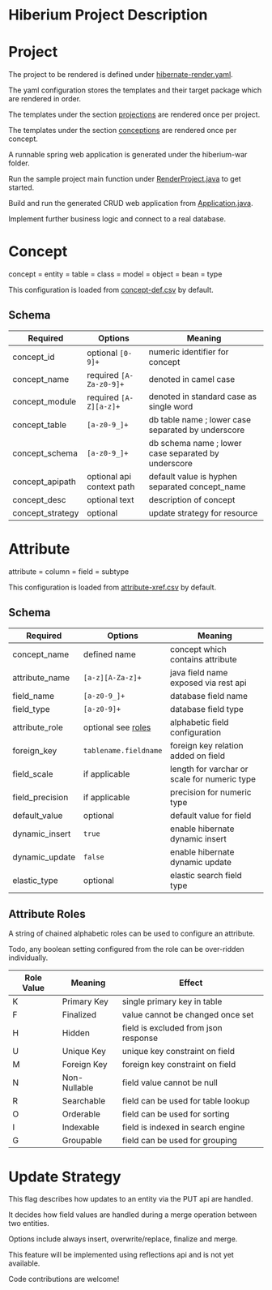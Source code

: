 # Hiberium Project Description

# Project

The project to be rendered is defined under [hibernate-render.yaml](hiberium-gen/src/main/resources/hibernate-render.yaml).

The yaml configuration stores the templates and their target package which are rendered in order.

The templates under the section [projections](hiberium-gen/src/main/resources/freemarker) are rendered once per project.

The templates under the section [conceptions](hiberium-gen/src/main/resources/springboot) are rendered once per concept.

A runnable spring web application is generated under the hiberium-war folder.

Run the sample project main function under [RenderProject.java](hiberium-gen/src/main/java/com/konivax/RenderProject.java) to get started.

Build and run the generated CRUD web application from [Application.java](hiberium-war/src/main/java/com/konivax/Application.java).

Implement further business logic and connect to a real database.  

# Concept

concept = entity = table = class = model = object = bean = type

This configuration is loaded from [concept-def.csv](hiberium-gen/src/main/resources/concept-def.csv) by default.

## Schema

| Required | Options | Meaning |
| ---- |---- | ---- |
| concept_id | optional `[0-9]+` | numeric identifier for concept |
| concept_name | required `[A-Za-z0-9]+` | denoted in camel case |
| concept_module | required `[A-Z][a-z]+` | denoted in standard case as single word |
| concept_table | `[a-z0-9_]+` | db table name ; lower case separated by underscore |
| concept_schema | `[a-z0-9_]+` | db schema name ; lower case separated by underscore |
| concept_apipath | optional api context path | default value is hyphen separated concept_name |
| concept_desc | optional text | description of concept |
| concept_strategy | optional | update strategy for resource |

# Attribute

attribute = column = field = subtype

This configuration is loaded from [attribute-xref.csv](hiberium-gen/src/main/resources/attribute-xref.csv) by default.

## Schema

| Required | Options | Meaning |
|----|----|----|
| concept_name | defined name | concept which contains attribute |
| attribute_name | `[a-z][A-Za-z]+` | java field name exposed via rest api |
| field_name | `[a-z0-9_]+` | database field name |
| field_type | `[a-z0-9]+` | database field type |
| attribute_role | optional see [roles](#attribute-roles) | alphabetic field configuration |
| foreign_key | `tablename.fieldname` | foreign key relation added on field |
| field_scale | if applicable | length for varchar or scale for numeric type |
| field_precision | if applicable | precision for numeric type |
| default_value | optional | default value for field |
| dynamic_insert | `true` | enable hibernate dynamic insert |
| dynamic_update | `false` | enable hibernate dynamic update |
| elastic_type | optional | elastic search field type |

## Attribute Roles

A string of chained alphabetic roles can be used to configure an attribute.

Todo, any boolean setting configured from the role can be over-ridden individually.

| Role Value | Meaning | Effect |
|----|----|----|
| K | Primary Key | single primary key in table |
| F | Finalized | value cannot be changed once set |
| H | Hidden | field is excluded from json response |
| U | Unique Key | unique key constraint on field |
| M | Foreign Key | foreign key constraint on field |
| N | Non-Nullable | field value cannot be null |
| R | Searchable | field can be used for table lookup |
| O | Orderable | field can be used for sorting |
| I | Indexable | field is indexed in search engine |
| G | Groupable | field can be used for grouping |

# Update Strategy

This flag describes how updates to an entity via the PUT api are handled. 

It decides how field values are handled during a merge operation between two entities.

Options include always insert, overwrite/replace, finalize and merge. 

This feature will be implemented using reflections api and is not yet available. 

Code contributions are welcome!
